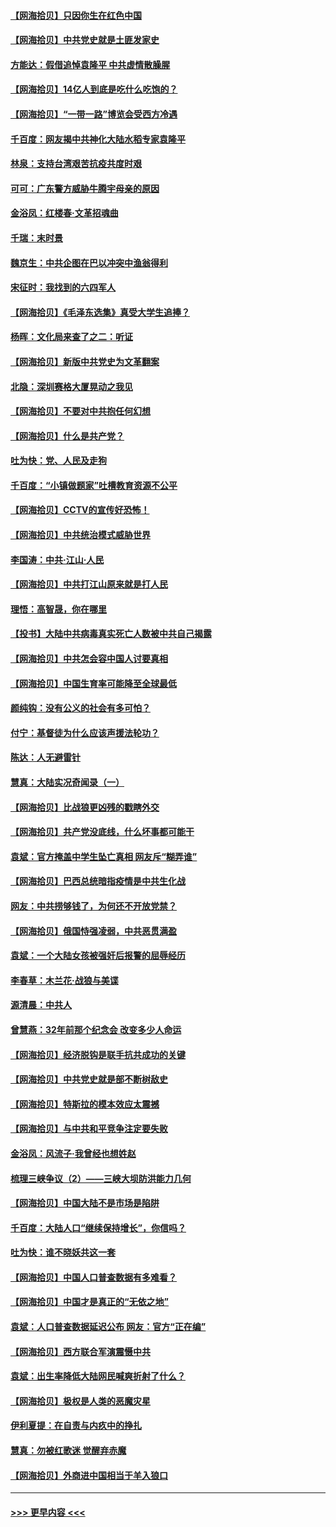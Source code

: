 #### [【网海拾贝】只因你生在红色中国](../pages/nsc993/n12979096.md?t=05280401) 
#### [【网海拾贝】中共党史就是土匪发家史](../pages/nsc993/n12976478.md?t=05280401) 
#### [方能达：假借追悼袁隆平 中共虚情散臊腥](../pages/nsc993/n12976396.md?t=05280401) 
#### [【网海拾贝】14亿人到底是吃什么吃饱的？](../pages/nsc993/n12974125.md?t=05280401) 
#### [【网海拾贝】“一带一路”博览会受西方冷遇](../pages/nsc993/n12971787.md?t=05280401) 
#### [千百度：网友揭中共神化大陆水稻专家袁隆平](../pages/nsc993/n12971733.md?t=05280401) 
#### [林泉：支持台湾艰苦抗疫共度时艰](../pages/nsc993/n12971350.md?t=05280401) 
#### [可可：广东警方威胁牛腾宇母亲的原因](../pages/nsc993/n12971100.md?t=05280401) 
#### [金浴凤：红楼春·文革招魂曲](../pages/nsc993/n12970354.md?t=05280401) 
#### [千瑞：末时景](../pages/nsc993/n12970337.md?t=05280401) 
#### [魏京生：中共企图在巴以冲突中渔翁得利](../pages/nsc993/n12970286.md?t=05280401) 
#### [宋征时：我找到的六四军人](../pages/nsc993/n12970213.md?t=05280401) 
#### [【网海拾贝】《毛泽东选集》真受大学生追捧？](../pages/nsc993/n12968779.md?t=05280401) 
#### [杨晖：文化局来查了之二：听证](../pages/nsc993/n12966528.md?t=05280401) 
#### [【网海拾贝】新版中共党史为文革翻案](../pages/nsc993/n12967526.md?t=05280401) 
#### [北隐：深圳赛格大厦晃动之我见](../pages/nsc993/n12967393.md?t=05280401) 
#### [【网海拾贝】不要对中共抱任何幻想](../pages/nsc993/n12965222.md?t=05280401) 
#### [【网海拾贝】什么是共产党？](../pages/nsc993/n12962781.md?t=05280401) 
#### [吐为快：党、人民及走狗](../pages/nsc993/n12962747.md?t=05280401) 
#### [千百度：“小镇做题家”吐槽教育资源不公平](../pages/nsc993/n12962705.md?t=05280401) 
#### [【网海拾贝】CCTV的宣传好恐怖！](../pages/nsc993/n12959984.md?t=05280401) 
#### [【网海拾贝】中共统治模式威胁世界](../pages/nsc993/n12957622.md?t=05280401) 
#### [李国涛：中共‧江山‧人民](../pages/nsc993/n12957502.md?t=05280401) 
#### [【网海拾贝】中共打江山原来就是打人民](../pages/nsc993/n12954345.md?t=05280401) 
#### [理悟：高智晟，你在哪里](../pages/nsc993/n12953115.md?t=05280401) 
#### [【投书】大陆中共病毒真实死亡人数被中共自己揭露](../pages/nsc993/n12953050.md?t=05280401) 
#### [【网海拾贝】中共怎会容中国人讨要真相](../pages/nsc993/n12952161.md?t=05280401) 
#### [【网海拾贝】中国生育率可能降至全球最低](../pages/nsc993/n12948793.md?t=05280401) 
#### [颜纯钩：没有公义的社会有多可怕？](../pages/nsc993/n12947626.md?t=05280401) 
#### [付宁：基督徒为什么应该声援法轮功？](../pages/nsc993/n12947233.md?t=05280401) 
#### [陈达：人无避雷针](../pages/nsc993/n12947098.md?t=05280401) 
#### [慧真：大陆实况奇闻录（一）](../pages/nsc993/n12945811.md?t=05280401) 
#### [【网海拾贝】比战狼更凶残的戳瞎外交](../pages/nsc993/n12945717.md?t=05280401) 
#### [【网海拾贝】共产党没底线，什么坏事都可能干](../pages/nsc993/n12942090.md?t=05280401) 
#### [袁斌：官方掩盖中学生坠亡真相 网友斥“糊弄谁”](../pages/nsc993/n12942029.md?t=05280401) 
#### [【网海拾贝】巴西总统暗指疫情是中共生化战](../pages/nsc993/n12938999.md?t=05280401) 
#### [网友：中共捞够钱了，为何还不开放党禁？](../pages/nsc993/n12938952.md?t=05280401) 
#### [【网海拾贝】俄国恃强凌弱，中共恶贯满盈](../pages/nsc993/n12936626.md?t=05280401) 
#### [袁斌：一个大陆女孩被强奸后报警的屈辱经历](../pages/nsc993/n12936547.md?t=05280401) 
#### [李春草：木兰花·战狼与美谍](../pages/nsc993/n12935995.md?t=05280401) 
#### [源清晨：中共人](../pages/nsc993/n12935589.md?t=05280401) 
#### [曾慧燕：32年前那个纪念会 改变多少人命运](../pages/nsc993/n12934233.md?t=05280401) 
#### [【网海拾贝】经济脱钩是联手抗共成功的关键](../pages/nsc993/n12934176.md?t=05280401) 
#### [【网海拾贝】中共党史就是部不断树敌史](../pages/nsc993/n12932844.md?t=05280401) 
#### [【网海拾贝】特斯拉的模本效应太震撼](../pages/nsc993/n12925626.md?t=05280401) 
#### [【网海拾贝】与中共和平竞争注定要失败](../pages/nsc993/n12923326.md?t=05280401) 
#### [金浴凤：风流子‧我曾经也想姓赵](../pages/nsc993/n12920911.md?t=05280401) 
#### [梳理三峡争议（2）——三峡大坝防洪能力几何](../pages/nsc993/n12920173.md?t=05280401) 
#### [【网海拾贝】中国大陆不是市场是陷阱](../pages/nsc993/n12920143.md?t=05280401) 
#### [千百度：大陆人口“继续保持增长”，你信吗？](../pages/nsc993/n12918946.md?t=05280401) 
#### [吐为快：谁不晓妖共这一套](../pages/nsc993/n12918941.md?t=05280401) 
#### [【网海拾贝】中国人口普查数据有多难看？](../pages/nsc993/n12917822.md?t=05280401) 
#### [【网海拾贝】中国才是真正的“无依之地”](../pages/nsc993/n12915845.md?t=05280401) 
#### [袁斌：人口普查数据延迟公布 网友：官方“正在编”](../pages/nsc993/n12915748.md?t=05280401) 
#### [【网海拾贝】西方联合军演震慑中共](../pages/nsc993/n12913466.md?t=05280401) 
#### [袁斌：出生率降低大陆网民喊爽折射了什么？](../pages/nsc993/n12913365.md?t=05280401) 
#### [【网海拾贝】极权是人类的恶魔灾星](../pages/nsc993/n12910697.md?t=05280401) 
#### [伊利夏提：在自责与内疚中的挣扎](../pages/nsc993/n12910493.md?t=05280401) 
#### [慧真：勿被红歌迷 觉醒弃赤魔](../pages/nsc993/n12910485.md?t=05280401) 
#### [【网海拾贝】外商进中国相当于羊入狼口](../pages/nsc993/n12908274.md?t=05280401) 

----
#### [ >>> 更早内容 <<< ](../indexes/nsc993-earlier.md)
